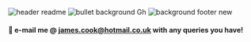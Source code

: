 ![header readme](https://user-images.githubusercontent.com/125384035/218991928-2dba3c81-7770-4643-a1ac-9db0b94f4711.jpg)
![bullet background Gh](https://user-images.githubusercontent.com/125384035/219001802-3ec2fca1-a677-407e-8574-08bd2daf6fa3.jpg)
![background footer new](https://user-images.githubusercontent.com/125384035/219000574-cdde06fa-741f-45f7-93ae-d5e7f4649d0d.jpg)






#### 💬 e-mail me @ james.cook@hotmail.co.uk with any queries you have!


